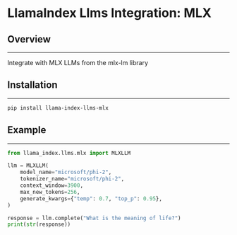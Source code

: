 # LlamaIndex Llms Integration: MLX

## Overview

---

Integrate with MLX LLMs from the mlx-lm library

## Installation

---

```bash
pip install llama-index-llms-mlx
```

## Example

---

```python
from llama_index.llms.mlx import MLXLLM

llm = MLXLLM(
    model_name="microsoft/phi-2",
    tokenizer_name="microsoft/phi-2",
    context_window=3900,
    max_new_tokens=256,
    generate_kwargs={"temp": 0.7, "top_p": 0.95},
)

response = llm.complete("What is the meaning of life?")
print(str(response))
```
